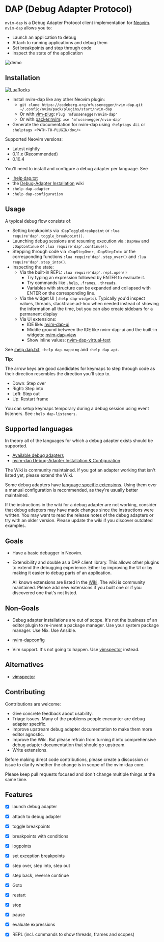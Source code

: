 # DAP (Debug Adapter Protocol)

`nvim-dap` is a Debug Adapter Protocol client implementation for [Neovim][1].
`nvim-dap` allows you to:

- Launch an application to debug
- Attach to running applications and debug them
- Set breakpoints and step through code
- Inspect the state of the application

![demo][demo]

## Installation

[![LuaRocks](https://img.shields.io/luarocks/v/mfussenegger/nvim-dap?logo=lua&color=purple)](https://luarocks.org/modules/mfussenegger/nvim-dap)

- Install nvim-dap like any other Neovim plugin:
  - `git clone https://codeberg.org/mfussenegger/nvim-dap.git ~/.config/nvim/pack/plugins/start/nvim-dap`
  - Or with [vim-plug][11]: `Plug 'mfussenegger/nvim-dap'`
  - Or with [packer.nvim][12]: `use 'mfussenegger/nvim-dap'`
- Generate the documentation for nvim-dap using `:helptags ALL` or
  `:helptags <PATH-TO-PLUGIN/doc/>`

Supported Neovim versions:

- Latest nightly
- 0.11.x (Recommended)
- 0.10.4

You'll need to install and configure a debug adapter per language. See

- [:help dap.txt](doc/dap.txt)
- the [Debug-Adapter Installation][5] wiki
- `:help dap-adapter`
- `:help dap-configuration`

## Usage

A typical debug flow consists of:

- Setting breakpoints via `:DapToggleBreakpoint` or `:lua
  require'dap'.toggle_breakpoint()`.
- Launching debug sessions and resuming execution via `:DapNew` and
  `:DapContinue` or `:lua require'dap'.continue()`.
- Stepping through code via `:DapStepOver`, `:DapStepInto` or the corresponding
  functions `:lua require'dap'.step_over()` and `:lua
  require'dap'.step_into()`.
- Inspecting the state:
  - Via the built-in REPL: `:lua require'dap'.repl.open()`
    - Try typing an expression followed by ENTER to evaluate it.
    - Try commands like `.help`, `.frames`, `.threads`.
    - Variables with structure can be expanded and collapsed with ENTER on the
      corresponding line.
  - Via the widget UI (`:help dap-widgets`). Typically you'd inspect values,
    threads, stacktrace ad-hoc when needed instead of showing the information
    all the time, but you can also create sidebars for a permanent display
  - Via UI extensions:
    - IDE like: [nvim-dap-ui][15]
    - Middle ground between the IDE like nvim-dap-ui and the built-in widgets: [nvim-dap-view][nvim-dap-view]
    - Show inline values: [nvim-dap-virtual-text][7]

See [:help dap.txt](doc/dap.txt), `:help dap-mapping` and `:help dap-api`.

**Tip:**

The arrow keys are good candidates for keymaps to step through code as their
direction resembles the direction you'll step to.

- Down: Step over
- Right: Step into
- Left: Step out
- Up: Restart frame

You can setup keymaps temporary during a debug session using event listeners.
See `:help dap-listeners`.

## Supported languages

In theory all of the languages for which a debug adapter exists should be
supported.

- [Available debug adapters][13]
- [nvim-dap Debug-Adapter Installation & Configuration][5]

The Wiki is community maintained. If you got an adapter working that isn't
listed yet, please extend the Wiki.

Some debug adapters have [language specific
extensions](https://codeberg.org/mfussenegger/nvim-dap/wiki/Extensions#language-specific-extensions).
Using them over a manual configuration is recommended, as they're
usually better maintained.

If the instructions in the wiki for a debug adapter are not working, consider
that debug adapters may have made changes since the instructions were written.
You may want to read the release notes of the debug adapters or try with an
older version. Please update the wiki if you discover outdated examples.

## Goals

- Have a basic debugger in Neovim.
- Extensibility and double as a DAP client library. This allows other plugins
  to extend the debugging experience. Either by improving the UI or by making
  it easier to debug parts of an application.

  All known extensions are listed in the [Wiki][10]. The wiki is community
  maintained. Please add new extensions if you built one or if you discovered
  one that's not listed.

## Non-Goals

- Debug adapter installations are out of scope. It's not the business of an
  editor plugin to re-invent a package manager. Use your system package
  manager. Use Nix. Use Ansible.

- [nvim-dapconfig](https://github.com/nvim-lua/wishlist/issues/37#issuecomment-1023363686)

- Vim support. It's not going to happen. Use [vimspector][2] instead.

## Alternatives

- [vimspector][2]


## Contributing

Contributions are welcome:

- Give concrete feedback about usability.
- Triage issues. Many of the problems people encounter are debug
  adapter specific.
- Improve upstream debug adapter documentation to make them more editor
  agnostic.
- Improve the Wiki. But please refrain from turning it into comprehensive debug
  adapter documentation that should go upstream.
- Write extensions.

Before making direct code contributions, please create a discussion or issue to
clarify whether the change is in scope of the nvim-dap core.

Please keep pull requests focused and don't change multiple things at the same
time.

## Features

- [x] launch debug adapter
- [x] attach to debug adapter
- [x] toggle breakpoints
- [x] breakpoints with conditions
- [x] logpoints
- [x] set exception breakpoints
- [x] step over, step into, step out
- [x] step back, reverse continue
- [x] Goto
- [x] restart
- [x] stop
- [x] pause
- [x] evaluate expressions
- [x] REPL (incl. commands to show threads, frames and scopes)


[1]: https://neovim.io/
[2]: https://github.com/puremourning/vimspector
[5]: https://codeberg.org/mfussenegger/nvim-dap/wiki/Debug-Adapter-installation
[7]: https://github.com/theHamsta/nvim-dap-virtual-text
[10]: https://codeberg.org/mfussenegger/nvim-dap/wiki/Extensions
[11]: https://github.com/junegunn/vim-plug
[12]: https://github.com/wbthomason/packer.nvim
[13]: https://microsoft.github.io/debug-adapter-protocol/implementors/adapters/
[15]: https://github.com/rcarriga/nvim-dap-ui
[demo]: https://user-images.githubusercontent.com/38700/124292938-669a7100-db56-11eb-93b8-77b66994fc8a.gif
[nvim-dap-view]: https://github.com/igorlfs/nvim-dap-view
